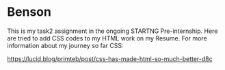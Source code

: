 # Benson

This is my task2 assignment in the ongoing STARTNG Pre-internship.
Here are tried to add CSS codes to my HTML work on my Resume.
For more information about my journey so far CSS:

https://lucid.blog/primteb/post/css-has-made-html-so-much-better-d8c


